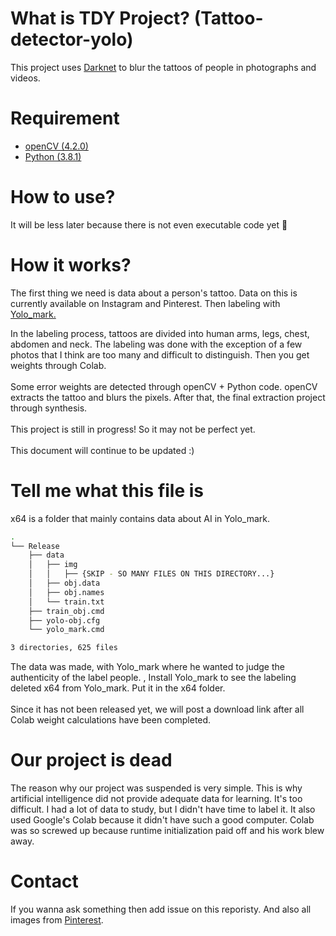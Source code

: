 # What is TDY Project? (Tattoo-detector-yolo)
This project uses <a href="https://github.com/pjreddie/darknet">Darknet</a> to blur the tattoos of people in photographs and videos. 

# Requirement
<ul>
    <li> <a href="opencv.org">openCV (4.2.0)</a> </li>
    <li> <a href="python.org">Python (3.8.1)</a> </li>
</ul>

# How to use?
It will be less later because there is not even executable code yet :thinking:

# How it works?
The first thing we need is data about a person's tattoo. Data on this is currently available on Instagram and Pinterest. Then labeling with <a href="https://github.com/AlexeyAB/Yolo_mark">Yolo_mark.</a> <br>

In the labeling process, tattoos are divided into human arms, legs, chest, abdomen and neck. The labeling was done with the exception of a few photos that I think are too many and difficult to distinguish. Then you get weights through Colab. <br> <br> 
Some error weights are detected through openCV + Python code. openCV extracts the tattoo and blurs the pixels. After that, the final extraction project through synthesis. <br> <br>
This project is still in progress! So it may not be perfect yet. <br><br>
This document will continue to be updated :)

# Tell me what this file is
x64 is a folder that mainly contains data about AI in Yolo_mark.
```bash
.
└── Release
    ├── data
    │   ├── img
    │   │   ├── {SKIP - SO MANY FILES ON THIS DIRECTORY...}
    │   ├── obj.data
    │   ├── obj.names
    │   └── train.txt
    ├── train_obj.cmd
    ├── yolo-obj.cfg
    └── yolo_mark.cmd

3 directories, 625 files
```
The data was made, with Yolo_mark where he wanted to judge the authenticity of the label people. , Install Yolo_mark to see the labeling deleted x64 from Yolo_mark. Put it in the x64 folder. <br> <br>
Since it has not been released yet, we will post a download link after all Colab weight calculations have been completed.

# Our project is dead
The reason why our project was suspended is very simple. This is why artificial intelligence did not provide adequate data for learning. It's too difficult. I had a lot of data to study, but I didn't have time to label it. It also used Google's Colab because it didn't have such a good computer. Colab was so screwed up because runtime initialization paid off and his work blew away.

# Contact
If you wanna ask something then add issue on this reporisty. And also all images from <a href="pinterest.co.kr">Pinterest</a>.